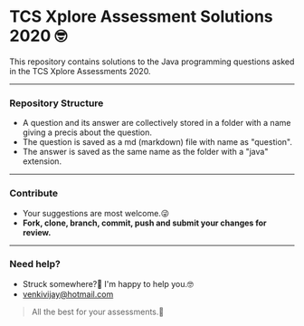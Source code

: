 # TCS Xplore Assessment Solutions 2020 🤓
This repository contains solutions to the Java programming questions asked in the TCS Xplore Assessments 2020.
***********
### Repository Structure
  - A question and its answer are collectively stored in a folder with a name giving a precis about the question.
  - The question is saved as a md (markdown) file with name as "question".
  - The answer is saved as the same name as the folder with a "java" extension.
***********
### Contribute
  - Your suggestions are most welcome.😜
  - **Fork, clone, branch, commit, push and submit your changes for review.**
***********
### Need help?
  - Struck somewhere?🤔 I'm happy to help you.🤓
  - <venkivijay@hotmail.com>
> All the best for your assessments.💯

